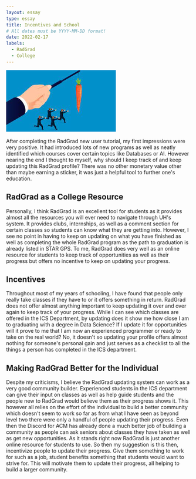 ```yaml
---
layout: essay
type: essay
title: Incentives and School
# All dates must be YYYY-MM-DD format!
date: 2022-02-17
labels:
  - RadGrad
  - College
---
```


<img class="ui tiny right spaced image" src="../images/incentive.jpeg">

After completing the RadGrad new user tutorial, my first impressions were very positive. It had introduced lots of new programs as well as neatly identified which courses cover certain topics like Databases or AI. However nearing the end I thought to myself, why should I keep track of and keep updating this RadGrad profile? There was no other monetary value other than maybe earning a sticker, it was just a helpful tool to further one's education.

## RadGrad as a College Resource

Personally, I think RadGrad is an excellent tool for students as it provides almost all the resources you will ever need to navigate through UH's system. It provides clubs, internships, as well as a comment section for certain classes so students can know what they are getting into. However, I see no point in having to keep on updating on what you have finished as well as completing the whole RadGrad program as the path to graduation is already listed in STAR GPS. To me, RadGrad does very well as an online resource for students to keep track of opportunities as well as their progress but offers no incentive to keep on updating your progress.

## Incentives

Throughout most of my years of schooling, I have found that people only really take classes if they have to or it offers something in return. RadGrad does not offer almost anything important to keep updating it over and over again to keep track of your progress. While I can see which classes are offered in the ICS Department, by updating does it show me how close I am to graduating with a degree in Data Science? If I update it for opportunities will it prove to me that I am now an experienced programmer or ready to take on the real world? No, it doesn't so updating your profile offers almost nothing for someone's personal gain and just serves as a checklist to all the things a person has completed in the ICS department.

## Making RadGrad Better for the Individual

Despite my criticisms, I believe the RadGrad updating system can work as a very good community builder. Experienced students in the ICS department can give their input on classes as well as help guide students and the people new to RadGrad would believe them as their progress shows it. This however all relies on the effort of the individual to build a better community which doesn't seem to work so far as from what I have seen as beyond level two there were only a handful of people updating their progress. Even then the Discord for ACM has already done a much better job of building a community as people can ask seniors about classes they have taken as well as get new opportunities. As it stands right now RadGrad is just another online resource for students to use. So then my suggestion is this then, incentivize people to update their progress. Give them something to work for such as a job, student benefits something that students would want to strive for. This will motivate them to update their progress, all helping to build a larger community.



